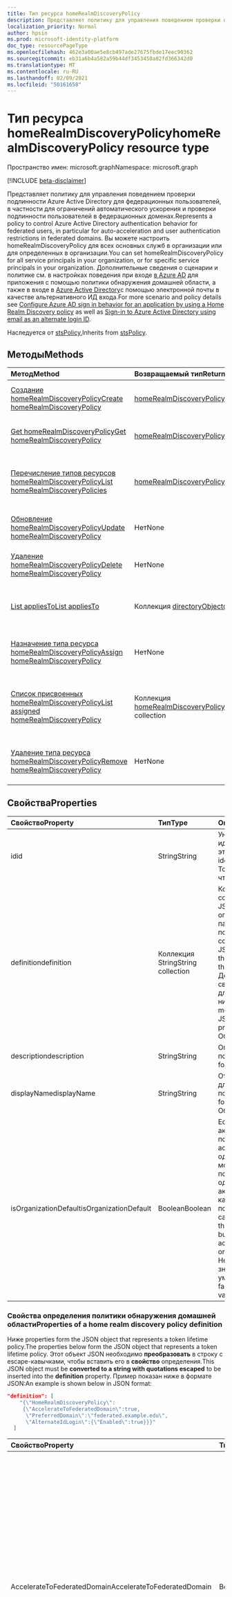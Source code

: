 ```yaml
---
title: Тип ресурса homeRealmDiscoveryPolicy
description: Представляет политику для управления поведением проверки подлинности Azure Active Directory для федерационных пользователей.
localization_priority: Normal
author: hpsin
ms.prod: microsoft-identity-platform
doc_type: resourcePageType
ms.openlocfilehash: 462e3a00ae5e8cb497ade27675fbde17eec90362
ms.sourcegitcommit: eb31a6b4a582a59b44df3453450a82fd366342d0
ms.translationtype: MT
ms.contentlocale: ru-RU
ms.lasthandoff: 02/09/2021
ms.locfileid: "50161658"
---
```

# <a name="homerealmdiscoverypolicy-resource-type"></a><span data-ttu-id="1bd98-103">Тип ресурса homeRealmDiscoveryPolicy</span><span class="sxs-lookup"><span data-stu-id="1bd98-103">homeRealmDiscoveryPolicy resource type</span></span>

<span data-ttu-id="1bd98-104">Пространство имен: microsoft.graph</span><span class="sxs-lookup"><span data-stu-id="1bd98-104">Namespace: microsoft.graph</span></span>

[!INCLUDE [beta-disclaimer](../../includes/beta-disclaimer.md)]

<span data-ttu-id="1bd98-105">Представляет политику для управления поведением проверки подлинности Azure Active Directory для федерационных пользователей, в частности для ограничений автоматического ускорения и проверки подлинности пользователей в федерационных доменах.</span><span class="sxs-lookup"><span data-stu-id="1bd98-105">Represents a policy to control Azure Active Directory authentication behavior for federated users, in particular for auto-acceleration and user authentication restrictions in federated domains.</span></span> <span data-ttu-id="1bd98-106">Вы можете настроить homeRealmDiscoveryPolicy для всех основных служб в организации или для определенных в организации.</span><span class="sxs-lookup"><span data-stu-id="1bd98-106">You can set homeRealmDiscoveryPolicy for all service principals in your organization, or for specific service principals in your organization.</span></span>  <span data-ttu-id="1bd98-107">Дополнительные сведения о сценарии и политике см. в настройках поведения при входе [в Azure AD](/azure/active-directory/manage-apps/configure-authentication-for-federated-users-portal) для приложения с помощью политики обнаружения домашней области, а также в входе в [Azure Active Directory](/azure/active-directory/authentication/howto-authentication-use-email-signin)с помощью электронной почты в качестве альтернативного ИД входа.</span><span class="sxs-lookup"><span data-stu-id="1bd98-107">For more scenario and policy details see [Configure Azure AD sign in behavior for an application by using a Home Realm Discovery policy](/azure/active-directory/manage-apps/configure-authentication-for-federated-users-portal) as well as [Sign-in to Azure Active Directory using email as an alternate login ID](/azure/active-directory/authentication/howto-authentication-use-email-signin).</span></span>

<span data-ttu-id="1bd98-108">Наследуется от [stsPolicy.](stsPolicy.md)</span><span class="sxs-lookup"><span data-stu-id="1bd98-108">Inherits from [stsPolicy](stsPolicy.md).</span></span>

## <a name="methods"></a><span data-ttu-id="1bd98-109">Методы</span><span class="sxs-lookup"><span data-stu-id="1bd98-109">Methods</span></span>

| <span data-ttu-id="1bd98-110">Метод</span><span class="sxs-lookup"><span data-stu-id="1bd98-110">Method</span></span>       | <span data-ttu-id="1bd98-111">Возвращаемый тип</span><span class="sxs-lookup"><span data-stu-id="1bd98-111">Return Type</span></span> | <span data-ttu-id="1bd98-112">Описание</span><span class="sxs-lookup"><span data-stu-id="1bd98-112">Description</span></span> |
|:-------------|:------------|:------------|
| [<span data-ttu-id="1bd98-113">Создание homeRealmDiscoveryPolicy</span><span class="sxs-lookup"><span data-stu-id="1bd98-113">Create homeRealmDiscoveryPolicy</span></span>](../api/homerealmdiscoverypolicy-post-homerealmdiscoverypolicies.md) | [<span data-ttu-id="1bd98-114">homeRealmDiscoveryPolicy</span><span class="sxs-lookup"><span data-stu-id="1bd98-114">homeRealmDiscoveryPolicy</span></span>](homerealmdiscoverypolicy.md) | <span data-ttu-id="1bd98-115">Создание объекта homeRealmDiscoveryPolicy.</span><span class="sxs-lookup"><span data-stu-id="1bd98-115">Create a homeRealmDiscoveryPolicy object.</span></span> |
| [<span data-ttu-id="1bd98-116">Get homeRealmDiscoveryPolicy</span><span class="sxs-lookup"><span data-stu-id="1bd98-116">Get homeRealmDiscoveryPolicy</span></span>](../api/homerealmdiscoverypolicy-get.md) | [<span data-ttu-id="1bd98-117">homeRealmDiscoveryPolicy</span><span class="sxs-lookup"><span data-stu-id="1bd98-117">homeRealmDiscoveryPolicy</span></span>](homerealmdiscoverypolicy.md) | <span data-ttu-id="1bd98-118">Чтение свойств и связей объекта homeRealmDiscoveryPolicy.</span><span class="sxs-lookup"><span data-stu-id="1bd98-118">Read properties and relationships of a homeRealmDiscoveryPolicy object.</span></span> |
| [<span data-ttu-id="1bd98-119">Перечисление типов ресурсов homeRealmDiscoveryPolicy</span><span class="sxs-lookup"><span data-stu-id="1bd98-119">List homeRealmDiscoveryPolicies</span></span>](../api/homerealmdiscoverypolicy-list.md) | [<span data-ttu-id="1bd98-120">homeRealmDiscoveryPolicy</span><span class="sxs-lookup"><span data-stu-id="1bd98-120">homeRealmDiscoveryPolicy</span></span>](homerealmdiscoverypolicy.md) | <span data-ttu-id="1bd98-121">Чтение свойств и связей объектов homeRealmDiscoveryPolicies.</span><span class="sxs-lookup"><span data-stu-id="1bd98-121">Read properties and relationships of homeRealmDiscoveryPolicies objects.</span></span> |
| [<span data-ttu-id="1bd98-122">Обновление homeRealmDiscoveryPolicy</span><span class="sxs-lookup"><span data-stu-id="1bd98-122">Update homeRealmDiscoveryPolicy</span></span>](../api/homerealmdiscoverypolicy-update.md) | <span data-ttu-id="1bd98-123">Нет</span><span class="sxs-lookup"><span data-stu-id="1bd98-123">None</span></span> | <span data-ttu-id="1bd98-124">Обновление объекта homeRealmDiscoveryPolicy.</span><span class="sxs-lookup"><span data-stu-id="1bd98-124">Update a homeRealmDiscoveryPolicy object.</span></span> |
| [<span data-ttu-id="1bd98-125">Удаление homeRealmDiscoveryPolicy</span><span class="sxs-lookup"><span data-stu-id="1bd98-125">Delete homeRealmDiscoveryPolicy</span></span>](../api/homerealmdiscoverypolicy-delete.md) | <span data-ttu-id="1bd98-126">Нет</span><span class="sxs-lookup"><span data-stu-id="1bd98-126">None</span></span> | <span data-ttu-id="1bd98-127">Удаление объекта homeRealmDiscoveryPolicy.</span><span class="sxs-lookup"><span data-stu-id="1bd98-127">Delete a homeRealmDiscoveryPolicy object.</span></span> |
| [<span data-ttu-id="1bd98-128">List appliesTo</span><span class="sxs-lookup"><span data-stu-id="1bd98-128">List appliesTo</span></span>](../api/homerealmdiscoverypolicy-list-appliesto.md) | <span data-ttu-id="1bd98-129">Коллекция [directoryObject](directoryobject.md)</span><span class="sxs-lookup"><span data-stu-id="1bd98-129">[directoryObject](directoryobject.md) collection</span></span> | <span data-ttu-id="1bd98-130">Получите список directoryObjects, к которые была применена эта политика.</span><span class="sxs-lookup"><span data-stu-id="1bd98-130">Get the list of directoryObjects that this policy has been applied to.</span></span> |
| [<span data-ttu-id="1bd98-131">Назначение типа ресурса homeRealmDiscoveryPolicy</span><span class="sxs-lookup"><span data-stu-id="1bd98-131">Assign homeRealmDiscoveryPolicy</span></span>](../api/serviceprincipal-post-homerealmdiscoverypolicies.md) | <span data-ttu-id="1bd98-132">Нет</span><span class="sxs-lookup"><span data-stu-id="1bd98-132">None</span></span> | <span data-ttu-id="1bd98-133">Назначьте объект homeRealmDiscoveryPolicy [объекту servicePrincipal.](serviceprincipal.md)</span><span class="sxs-lookup"><span data-stu-id="1bd98-133">Assign a homeRealmDiscoveryPolicy object to a [servicePrincipal](serviceprincipal.md) object.</span></span> |
| [<span data-ttu-id="1bd98-134">Список присвоенных homeRealmDiscoveryPolicy</span><span class="sxs-lookup"><span data-stu-id="1bd98-134">List assigned homeRealmDiscoveryPolicy</span></span>](../api/serviceprincipal-list-homerealmdiscoverypolicies.md) | <span data-ttu-id="1bd98-135">Коллекция [homeRealmDiscoveryPolicy](homerealmdiscoverypolicy.md)</span><span class="sxs-lookup"><span data-stu-id="1bd98-135">[homeRealmDiscoveryPolicy](homerealmdiscoverypolicy.md) collection</span></span> | <span data-ttu-id="1bd98-136">Список объектов homeRealmDiscoveryPolicy, которые назначены [объекту servicePrincipal.](serviceprincipal.md)</span><span class="sxs-lookup"><span data-stu-id="1bd98-136">List the homeRealmDiscoveryPolicy objects that are assigned to a [servicePrincipal](serviceprincipal.md) object.</span></span> |
| [<span data-ttu-id="1bd98-137">Удаление типа ресурса homeRealmDiscoveryPolicy</span><span class="sxs-lookup"><span data-stu-id="1bd98-137">Remove homeRealmDiscoveryPolicy</span></span>](../api/serviceprincipal-delete-homerealmdiscoverypolicies.md) | <span data-ttu-id="1bd98-138">Нет</span><span class="sxs-lookup"><span data-stu-id="1bd98-138">None</span></span> | <span data-ttu-id="1bd98-139">Удаление объекта homeRealmDiscoveryPolicy из [объекта servicePrincipal.](serviceprincipal.md)</span><span class="sxs-lookup"><span data-stu-id="1bd98-139">Remove a homeRealmDiscoveryPolicy object from a [servicePrincipal](serviceprincipal.md) object.</span></span> |

## <a name="properties"></a><span data-ttu-id="1bd98-140">Свойства</span><span class="sxs-lookup"><span data-stu-id="1bd98-140">Properties</span></span>

| <span data-ttu-id="1bd98-141">Свойство</span><span class="sxs-lookup"><span data-stu-id="1bd98-141">Property</span></span>     | <span data-ttu-id="1bd98-142">Тип</span><span class="sxs-lookup"><span data-stu-id="1bd98-142">Type</span></span>        | <span data-ttu-id="1bd98-143">Описание</span><span class="sxs-lookup"><span data-stu-id="1bd98-143">Description</span></span> |
|:-------------|:------------|:------------|
|<span data-ttu-id="1bd98-144">id</span><span class="sxs-lookup"><span data-stu-id="1bd98-144">id</span></span>|<span data-ttu-id="1bd98-145">String</span><span class="sxs-lookup"><span data-stu-id="1bd98-145">String</span></span>| <span data-ttu-id="1bd98-146">Уникальный идентификатор для этой политики.</span><span class="sxs-lookup"><span data-stu-id="1bd98-146">Unique identifier for this policy.</span></span> <span data-ttu-id="1bd98-147">Только для чтения.</span><span class="sxs-lookup"><span data-stu-id="1bd98-147">Read-only.</span></span>|
|<span data-ttu-id="1bd98-148">definition</span><span class="sxs-lookup"><span data-stu-id="1bd98-148">definition</span></span>|<span data-ttu-id="1bd98-149">Коллекция String</span><span class="sxs-lookup"><span data-stu-id="1bd98-149">String collection</span></span>| <span data-ttu-id="1bd98-150">Коллекция строк, содержащая строку JSON, которая определяет правила и параметры для этой политики.</span><span class="sxs-lookup"><span data-stu-id="1bd98-150">A string collection containing a JSON string that defines the rules and settings for this policy.</span></span> <span data-ttu-id="1bd98-151">Дополнительные сведения о схеме JSON для этого свойства см. ниже.</span><span class="sxs-lookup"><span data-stu-id="1bd98-151">See below for more details about the JSON schema for this property.</span></span> <span data-ttu-id="1bd98-152">Обязательный.</span><span class="sxs-lookup"><span data-stu-id="1bd98-152">Required.</span></span>|
|<span data-ttu-id="1bd98-153">description</span><span class="sxs-lookup"><span data-stu-id="1bd98-153">description</span></span>|<span data-ttu-id="1bd98-154">String</span><span class="sxs-lookup"><span data-stu-id="1bd98-154">String</span></span>| <span data-ttu-id="1bd98-155">Описание этой политики.</span><span class="sxs-lookup"><span data-stu-id="1bd98-155">Description for this policy.</span></span>|
|<span data-ttu-id="1bd98-156">displayName</span><span class="sxs-lookup"><span data-stu-id="1bd98-156">displayName</span></span>|<span data-ttu-id="1bd98-157">String</span><span class="sxs-lookup"><span data-stu-id="1bd98-157">String</span></span>| <span data-ttu-id="1bd98-158">Отображаемого имени для этой политики.</span><span class="sxs-lookup"><span data-stu-id="1bd98-158">Display name for this policy.</span></span> <span data-ttu-id="1bd98-159">Обязательно.</span><span class="sxs-lookup"><span data-stu-id="1bd98-159">Required.</span></span>|
|<span data-ttu-id="1bd98-160">isOrganizationDefault</span><span class="sxs-lookup"><span data-stu-id="1bd98-160">isOrganizationDefault</span></span>|<span data-ttu-id="1bd98-161">Boolean</span><span class="sxs-lookup"><span data-stu-id="1bd98-161">Boolean</span></span>|<span data-ttu-id="1bd98-162">Если установлено true, активирует эту политику.</span><span class="sxs-lookup"><span data-stu-id="1bd98-162">If set to true, activates this policy.</span></span> <span data-ttu-id="1bd98-163">Для одного типа политики может быть несколько политик, но только одна может быть активирована в качестве организации по умолчанию.</span><span class="sxs-lookup"><span data-stu-id="1bd98-163">There can be many policies for the same policy type, but only one can be activated as the organization default.</span></span> <span data-ttu-id="1bd98-164">Необязательный, значение по умолчанию — false.</span><span class="sxs-lookup"><span data-stu-id="1bd98-164">Optional, default value is false.</span></span>|


### <a name="properties-of-a-home-realm-discovery-policy-definition"></a><span data-ttu-id="1bd98-165">Свойства определения политики обнаружения домашней области</span><span class="sxs-lookup"><span data-stu-id="1bd98-165">Properties of a home realm discovery policy definition</span></span>
<span data-ttu-id="1bd98-166">Ниже properties form the JSON object that represents a token lifetime policy.</span><span class="sxs-lookup"><span data-stu-id="1bd98-166">The properties below form the JSON object that represents a token lifetime policy.</span></span> <span data-ttu-id="1bd98-167">Этот объект JSON необходимо **преобразовать** в строку с escape-кавычками, чтобы вставить его в **свойство** определения.</span><span class="sxs-lookup"><span data-stu-id="1bd98-167">This JSON object must be **converted to a string with quotations escaped** to be inserted into the **definition** property.</span></span> <span data-ttu-id="1bd98-168">Пример показан ниже в формате JSON:</span><span class="sxs-lookup"><span data-stu-id="1bd98-168">An example is shown below in JSON format:</span></span>

<!-- {
  "blockType": "ignored"
}-->
``` json
"definition": [
    "{\"HomeRealmDiscoveryPolicy\":
     {\"AccelerateToFederatedDomain\":true,
      \"PreferredDomain\":\"federated.example.edu\",
      \"AlternateIdLogin\":{\"Enabled\":true}}}"
  ]
```

| <span data-ttu-id="1bd98-169">Свойство</span><span class="sxs-lookup"><span data-stu-id="1bd98-169">Property</span></span>     | <span data-ttu-id="1bd98-170">Тип</span><span class="sxs-lookup"><span data-stu-id="1bd98-170">Type</span></span>   |<span data-ttu-id="1bd98-171">Описание</span><span class="sxs-lookup"><span data-stu-id="1bd98-171">Description</span></span>| 
|:---------------|:--------|:----------|
|<span data-ttu-id="1bd98-172">AccelerateToFederatedDomain</span><span class="sxs-lookup"><span data-stu-id="1bd98-172">AccelerateToFederatedDomain</span></span>|<span data-ttu-id="1bd98-173">Boolean</span><span class="sxs-lookup"><span data-stu-id="1bd98-173">Boolean</span></span>| <span data-ttu-id="1bd98-174">Установите для `true` автоматического ускорения (обход обнаружения домашней области).</span><span class="sxs-lookup"><span data-stu-id="1bd98-174">Set to `true` for auto-acceleration (bypass home realm discovery).</span></span> <span data-ttu-id="1bd98-175">Если в клиенте имеется только один проверенный и федераированный домен, пользователи будут перенаправлены непосредственно к федератированному поставщику удостоверений `true` (например, ADFS) для входов.</span><span class="sxs-lookup"><span data-stu-id="1bd98-175">If `true` and there is only one verified and federated domain in the tenant, then users will be taken straight to the federated identity provider (such as ADFS) for sign in.</span></span> <span data-ttu-id="1bd98-176">Если в клиенте имеется несколько проверенных доменов, необходимо `true` у указано **имя PreferredDomain.**</span><span class="sxs-lookup"><span data-stu-id="1bd98-176">If `true` and there is more than one verified domain in the tenant, **PreferredDomain** must be specified.</span></span> <span data-ttu-id="1bd98-177">Необязательный параметр.</span><span class="sxs-lookup"><span data-stu-id="1bd98-177">Optional.</span></span>|
|<span data-ttu-id="1bd98-178">PreferredDomain</span><span class="sxs-lookup"><span data-stu-id="1bd98-178">PreferredDomain</span></span>|<span data-ttu-id="1bd98-179">String</span><span class="sxs-lookup"><span data-stu-id="1bd98-179">String</span></span>| <span data-ttu-id="1bd98-180">Указывает домен, в который необходимо ускорить вход.</span><span class="sxs-lookup"><span data-stu-id="1bd98-180">Specifies a domain to accelerate sign-in to.</span></span> <span data-ttu-id="1bd98-181">Его можно о пропущено, если у клиента только один федераированный домен.</span><span class="sxs-lookup"><span data-stu-id="1bd98-181">It can be omitted if the tenant has only one federated domain.</span></span> <span data-ttu-id="1bd98-182">Если он опущен и существует несколько проверенных федераированных доменов, эта политика не действует.</span><span class="sxs-lookup"><span data-stu-id="1bd98-182">If it is omitted, and there is more than one verified federated domain, this policy has no effect.</span></span> <span data-ttu-id="1bd98-183">Обязательно, если **accelerateToFederatedDomain** `true` имеет .</span><span class="sxs-lookup"><span data-stu-id="1bd98-183">Required if **AccelerateToFederatedDomain** is `true`.</span></span>|
|<span data-ttu-id="1bd98-184">AllowCloudPasswordValidation</span><span class="sxs-lookup"><span data-stu-id="1bd98-184">AllowCloudPasswordValidation</span></span>|<span data-ttu-id="1bd98-185">Boolean</span><span class="sxs-lookup"><span data-stu-id="1bd98-185">Boolean</span></span>| <span data-ttu-id="1bd98-186">Установите, чтобы разрешить приложению проверку подлинности федератора, предостановив учетные данные пользователя или пароля непосредственно в конечной точке маркера `true` Azure Active Directory.</span><span class="sxs-lookup"><span data-stu-id="1bd98-186">Set to `true` to allow an application to authenticate a federated user by presenting username/password credentials directly to the Azure Active Directory token endpoint.</span></span> <span data-ttu-id="1bd98-187">Работает, только если включена синхронизация паролей.</span><span class="sxs-lookup"><span data-stu-id="1bd98-187">Only works if Password Hash Sync is enabled.</span></span> <span data-ttu-id="1bd98-188">Необязательный параметр.</span><span class="sxs-lookup"><span data-stu-id="1bd98-188">Optional.</span></span>|
|<span data-ttu-id="1bd98-189">AlternateIdLogin</span><span class="sxs-lookup"><span data-stu-id="1bd98-189">AlternateIdLogin</span></span>| <span data-ttu-id="1bd98-190">Json</span><span class="sxs-lookup"><span data-stu-id="1bd98-190">Json</span></span> |<span data-ttu-id="1bd98-191">Установите {"Enabled": true}, чтобы разрешить вход в Azure AD с помощью электронной почты в качестве [альтернативного ИД входа.](/azure/active-directory/authentication/howto-authentication-use-email-signin)</span><span class="sxs-lookup"><span data-stu-id="1bd98-191">Set to {"Enabled": true} to allow Azure AD sign-in using email as [an alternate login ID](/azure/active-directory/authentication/howto-authentication-use-email-signin).</span></span> <span data-ttu-id="1bd98-192">Работает только в **том случае, если для IsOrganizationDefault** установлено такое же `true` время.</span><span class="sxs-lookup"><span data-stu-id="1bd98-192">Only works when **IsOrganizationDefault** is set to `true`.</span></span> <span data-ttu-id="1bd98-193">Необязательный параметр.</span><span class="sxs-lookup"><span data-stu-id="1bd98-193">Optional.</span></span>|

## <a name="relationships"></a><span data-ttu-id="1bd98-194">Связи</span><span class="sxs-lookup"><span data-stu-id="1bd98-194">Relationships</span></span>

| <span data-ttu-id="1bd98-195">Связь</span><span class="sxs-lookup"><span data-stu-id="1bd98-195">Relationship</span></span> | <span data-ttu-id="1bd98-196">Тип</span><span class="sxs-lookup"><span data-stu-id="1bd98-196">Type</span></span>        | <span data-ttu-id="1bd98-197">Описание</span><span class="sxs-lookup"><span data-stu-id="1bd98-197">Description</span></span> |
|:-------------|:------------|:------------|
|<span data-ttu-id="1bd98-198">appliesTo</span><span class="sxs-lookup"><span data-stu-id="1bd98-198">appliesTo</span></span>|<span data-ttu-id="1bd98-199">Коллекция [directoryObject](directoryobject.md)</span><span class="sxs-lookup"><span data-stu-id="1bd98-199">[directoryObject](directoryobject.md) collection</span></span>| <span data-ttu-id="1bd98-200">Коллекция [directoryObject,](directoryObject.md) к которую применена эта политика.</span><span class="sxs-lookup"><span data-stu-id="1bd98-200">The [directoryObject](directoryObject.md) collection that this policy has been applied to.</span></span> <span data-ttu-id="1bd98-201">Только для чтения.</span><span class="sxs-lookup"><span data-stu-id="1bd98-201">Read-only.</span></span>|

## <a name="json-representation"></a><span data-ttu-id="1bd98-202">Представление JSON</span><span class="sxs-lookup"><span data-stu-id="1bd98-202">JSON representation</span></span>

<span data-ttu-id="1bd98-203">Ниже указано представление ресурса в формате JSON.</span><span class="sxs-lookup"><span data-stu-id="1bd98-203">The following is a JSON representation of the resource.</span></span>

<!-- {
  "blockType": "resource",
  "optionalProperties": [

  ],
  "@odata.type": "microsoft.graph.homeRealmDiscoveryPolicy",
  "keyProperty": "id"
}-->

```json
{
  "definition": ["String"],
  "description": "String",
  "displayName": "String",
  "id": "String (identifier)",
  "isOrganizationDefault": true
}
```

<!-- uuid: 16cd6b66-4b1a-43a1-adaf-3a886856ed98
2019-02-04 14:57:30 UTC -->
<!-- {
  "type": "#page.annotation",
  "description": "homeRealmDiscoveryPolicy resource",
  "keywords": "",
  "section": "documentation",
  "tocPath": ""
}-->
